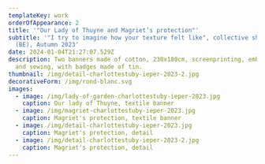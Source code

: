 ```yaml
---
templateKey: work
orderOfAppearance: 2
title: '"Our Lady of Thuyne and Magriet’s protection"'
subtitle: '"I try to imagine how your texture felt like", collective show, Ypres
  (BE), Autumn 2023'
date: 2024-01-04T21:27:07.529Z
description: Two banners made of cotton, 230x180cm, screenprinting, embroidery
  and sewing, with badges made of tin.
thumbnail: /img/detail-charlottestuby-ieper-2023-2.jpg
decorativeForm: /img/rond-blanc.svg
images:
  - image: /img/lady-of-garden-charlottestuby-ieper-2023.jpg
    caption: Our lady of Thuyne, textile banner
  - image: /img/magriet-charlottestuby-ieper-2023.jpg
    caption: Magriet's protection, textile banner
  - image: /img/detail-charlottestuby-ieper-2023.jpg
    caption: Magriet's protection, detail
  - image: /img/detail-charlottestuby-ieper-2023-2.jpg
    caption: Magriet's protection, detail
---
```

